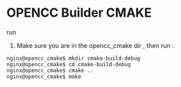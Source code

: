 # OPENCC Builder CMAKE

run

1. Make sure you are in the opencc_cmake dir , then run :

```Shell
nginx@opencc_cmake$ mkdir cmake-build-debug
nginx@opencc_cmake$ cd cmake-build-debug
nginx@opencc_cmake$ cmake ..
nginx@opencc_cmake$ make
```
